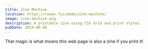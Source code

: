```yaml
---
title: Zine Machine
location: https://rowan.fyi/made/zine-machine/
image: zine-machine.png
description: A printable zine using CSS Grid and print styles.
pubDate: 2019-06-06
---
```


That magic is what means this web page is also a zine if you print it!

